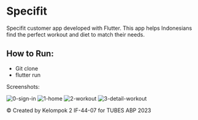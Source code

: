 # Specifit

Specifit customer app developed with Flutter. This app helps Indonesians find the perfect workout and diet to match their needs.

## How to Run:
- Git clone
- flutter run

Screenshots:

![0-sign-in](https://github.com/bongcoy/specifit-mobile/assets/62139304/a00872f5-f217-4ea5-802d-c8218bcbbe25)
![1-home](https://github.com/bongcoy/specifit-mobile/assets/62139304/7b5e28df-2927-4050-8da1-50c0e0d349ef)
![2-workout](https://github.com/bongcoy/specifit-mobile/assets/62139304/89694904-87cf-4243-a0ac-cc2a24c44384)
![3-detail-workout](https://github.com/bongcoy/specifit-mobile/assets/62139304/302ff2e5-bd2f-403c-a706-552ff80dc48c)

© Created by Kelompok 2 IF-44-07 for TUBES ABP 2023
